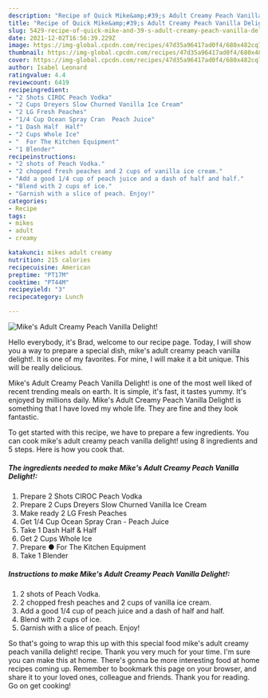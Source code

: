 ```yaml
---
description: "Recipe of Quick Mike&amp;#39;s Adult Creamy Peach Vanilla Delight!"
title: "Recipe of Quick Mike&amp;#39;s Adult Creamy Peach Vanilla Delight!"
slug: 5429-recipe-of-quick-mike-and-39-s-adult-creamy-peach-vanilla-delight
date: 2021-12-02T16:56:39.229Z
image: https://img-global.cpcdn.com/recipes/47d35a96417ad0f4/680x482cq70/mikes-adult-creamy-peach-vanilla-delight-recipe-main-photo.jpg
thumbnail: https://img-global.cpcdn.com/recipes/47d35a96417ad0f4/680x482cq70/mikes-adult-creamy-peach-vanilla-delight-recipe-main-photo.jpg
cover: https://img-global.cpcdn.com/recipes/47d35a96417ad0f4/680x482cq70/mikes-adult-creamy-peach-vanilla-delight-recipe-main-photo.jpg
author: Isabel Leonard
ratingvalue: 4.4
reviewcount: 6419
recipeingredient:
- "2 Shots CIROC Peach Vodka"
- "2 Cups Dreyers Slow Churned Vanilla Ice Cream"
- "2 LG Fresh Peaches"
- "1/4 Cup Ocean Spray Cran  Peach Juice"
- "1 Dash Half  Half"
- "2 Cups Whole Ice"
- "  For The Kitchen Equipment"
- "1 Blender"
recipeinstructions:
- "2 shots of Peach Vodka."
- "2 chopped fresh peaches and 2 cups of vanilla ice cream."
- "Add a good 1/4 cup of peach juice and a dash of half and half."
- "Blend with 2 cups of ice."
- "Garnish with a slice of peach. Enjoy!"
categories:
- Recipe
tags:
- mikes
- adult
- creamy

katakunci: mikes adult creamy 
nutrition: 215 calories
recipecuisine: American
preptime: "PT17M"
cooktime: "PT44M"
recipeyield: "3"
recipecategory: Lunch

---
```



![Mike&#39;s Adult Creamy Peach Vanilla Delight!](https://img-global.cpcdn.com/recipes/47d35a96417ad0f4/680x482cq70/mikes-adult-creamy-peach-vanilla-delight-recipe-main-photo.jpg)

Hello everybody, it's Brad, welcome to our recipe page. Today, I will show you a way to prepare a special dish, mike&#39;s adult creamy peach vanilla delight!. It is one of my favorites. For mine, I will make it a bit unique. This will be really delicious.

Mike&#39;s Adult Creamy Peach Vanilla Delight! is one of the most well liked of recent trending meals on earth. It is simple, it's fast, it tastes yummy. It's enjoyed by millions daily. Mike&#39;s Adult Creamy Peach Vanilla Delight! is something that I have loved my whole life. They are fine and they look fantastic.




To get started with this recipe, we have to prepare a few ingredients. You can cook mike&#39;s adult creamy peach vanilla delight! using 8 ingredients and 5 steps. Here is how you cook that.

<!--inarticleads1-->

##### The ingredients needed to make Mike&#39;s Adult Creamy Peach Vanilla Delight!:

1. Prepare 2 Shots CIROC Peach Vodka
1. Prepare 2 Cups Dreyers Slow Churned Vanilla Ice Cream
1. Make ready 2 LG Fresh Peaches
1. Get 1/4 Cup Ocean Spray Cran - Peach Juice
1. Take 1 Dash Half &amp; Half
1. Get 2 Cups Whole Ice
1. Prepare  ● For The Kitchen Equipment
1. Take 1 Blender




<!--inarticleads2-->

##### Instructions to make Mike&#39;s Adult Creamy Peach Vanilla Delight!:

1. 2 shots of Peach Vodka.
1. 2 chopped fresh peaches and 2 cups of vanilla ice cream.
1. Add a good 1/4 cup of peach juice and a dash of half and half.
1. Blend with 2 cups of ice.
1. Garnish with a slice of peach. Enjoy!




So that's going to wrap this up with this special food mike&#39;s adult creamy peach vanilla delight! recipe. Thank you very much for your time. I'm sure you can make this at home. There's gonna be more interesting food at home recipes coming up. Remember to bookmark this page on your browser, and share it to your loved ones, colleague and friends. Thank you for reading. Go on get cooking!
